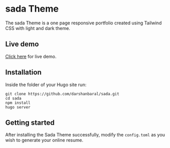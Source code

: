 # sada Theme

The sada Theme is a one page responsive portfolio created using Tailwind CSS with light and dark theme.

## Live demo

[Click here](https://sada-dw6.pages.dev/) for live demo.

## Installation

Inside the folder of your Hugo site run:

```shell
git clone https://github.com/darshanbaral/sada.git
cd sada
npm install
hugo server
```

## Getting started

After installing the Sada Theme successfully, modify the `config.toml` as you wish to generate your online resume.
